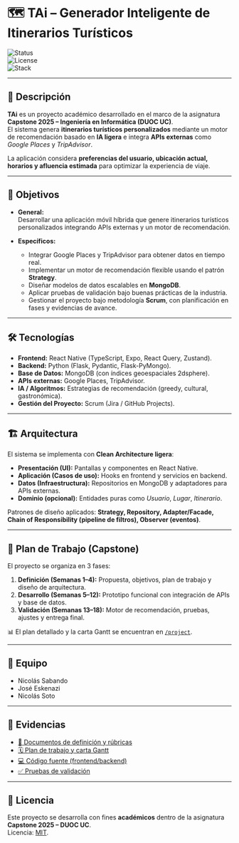 # 🗺️ TAi – Generador Inteligente de Itinerarios Turísticos

![Status](https://img.shields.io/badge/status-en%20desarrollo-yellow)  
![License](https://img.shields.io/badge/license-MIT-blue)  
![Stack](https://img.shields.io/badge/stack-React%20Native%20%7C%20Flask%20%7C%20MongoDB-green)

---

## 📖 Descripción
**TAi** es un proyecto académico desarrollado en el marco de la asignatura **Capstone 2025 – Ingeniería en Informática (DUOC UC)**.  
El sistema genera **itinerarios turísticos personalizados** mediante un motor de recomendación basado en **IA ligera** e integra **APIs externas** como *Google Places* y *TripAdvisor*.  

La aplicación considera **preferencias del usuario, ubicación actual, horarios y afluencia estimada** para optimizar la experiencia de viaje.

---

## 🎯 Objetivos
- **General:**  
  Desarrollar una aplicación móvil híbrida que genere itinerarios turísticos personalizados integrando APIs externas y un motor de recomendación.  

- **Específicos:**  
  - Integrar Google Places y TripAdvisor para obtener datos en tiempo real.  
  - Implementar un motor de recomendación flexible usando el patrón **Strategy**.  
  - Diseñar modelos de datos escalables en **MongoDB**.  
  - Aplicar pruebas de validación bajo buenas prácticas de la industria.  
  - Gestionar el proyecto bajo metodología **Scrum**, con planificación en fases y evidencias de avance.  

---

## 🛠️ Tecnologías
- **Frontend:** React Native (TypeScript, Expo, React Query, Zustand).  
- **Backend:** Python (Flask, Pydantic, Flask-PyMongo).  
- **Base de Datos:** MongoDB (con índices geoespaciales 2dsphere).  
- **APIs externas:** Google Places, TripAdvisor.  
- **IA / Algoritmos:** Estrategias de recomendación (greedy, cultural, gastronómica).  
- **Gestión del Proyecto:** Scrum (Jira / GitHub Projects).  

---

## 🏗️ Arquitectura
El sistema se implementa con **Clean Architecture ligera**:  
- **Presentación (UI):** Pantallas y componentes en React Native.  
- **Aplicación (Casos de uso):** Hooks en frontend y servicios en backend.  
- **Datos (Infraestructura):** Repositorios en MongoDB y adaptadores para APIs externas.  
- **Dominio (opcional):** Entidades puras como *Usuario*, *Lugar*, *Itinerario*.  

Patrones de diseño aplicados: **Strategy, Repository, Adapter/Facade, Chain of Responsibility (pipeline de filtros), Observer (eventos)**.

---

## 📅 Plan de Trabajo (Capstone)
El proyecto se organiza en 3 fases:  
1. **Definición (Semanas 1–4):** Propuesta, objetivos, plan de trabajo y diseño de arquitectura.  
2. **Desarrollo (Semanas 5–12):** Prototipo funcional con integración de APIs y base de datos.  
3. **Validación (Semanas 13–18):** Motor de recomendación, pruebas, ajustes y entrega final.  

📊 El plan detallado y la carta Gantt se encuentran en [`/project`](./project).  

---

## 👥 Equipo
- Nicolás Sabando  
- José Eskenazi  
- Nicolás Soto  

---

## 📂 Evidencias
- [📄 Documentos de definición y rúbricas](./docs)  
- [🗓️ Plan de trabajo y carta Gantt](./project)  
- [💻 Código fuente (frontend/backend)](./src)  
- [✅ Pruebas de validación](./tests)  

---

## 📜 Licencia
Este proyecto se desarrolla con fines **académicos** dentro de la asignatura **Capstone 2025 – DUOC UC**.  
Licencia: [MIT](./LICENSE).  
